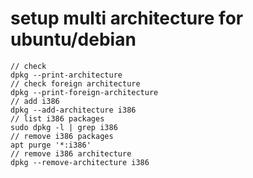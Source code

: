 # setup multi architecture for ubuntu/debian 



```
// check
dpkg --print-architecture
// check foreign architecture
dpkg --print-foreign-architecture
// add i386
dpkg --add-architecture i386
// list i386 packages
sudo dpkg -l | grep i386
// remove i386 packages
apt purge '*:i386'
// remove i386 architecture
dpkg --remove-architecture i386

```

